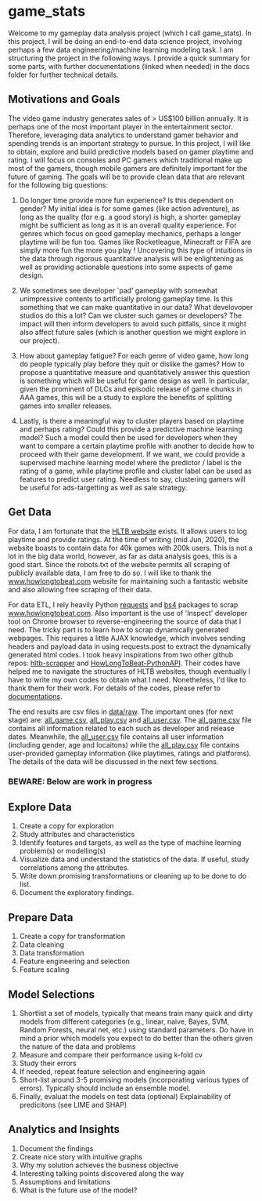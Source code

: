 # game_stats

Welcome to my gameplay data analysis project (which I call game_stats). In this project, I will be doing an end-to-end data science project, involving perhaps a few data engineering/machine learning modeling task. I am structuring the project in the following ways. I provide a quick summary for some parts, with further documentations (linked when needed) in the docs folder for further technical details.

## Motivations and Goals
<!--, Big Picture/Project Motivation, Problem Statement and Project Goals-->
The video game industry generates sales of > US$100 billion annually. It is perhaps one of the most important player in the entertainment sector. Therefore, leveraging data analytics to understand gamer behavior and spending trends is an important strategy to pursue. In this project, I will like to obtain, explore and build predictive models based on gamer playtime and rating. I will focus on consoles and PC gamers which traditional make up most of the gamers, though mobile gamers are definitely important for the future of gaming. The goals will be to provide clean data that are relevant for the following  big questions:

1. Do longer time provide more fun experience? Is this dependent on gender? My initial idea is for some games (like action adventure), as long as the quality (for e.g. a good story) is high, a shorter gameplay might be sufficient as long as it is an overall quality experience. For genres which focus on good gameplay mechanics, perhaps a longer playtime will be fun too. Games like Rocketleague, Minecraft or FIFA are simply more fun the more you play ! Uncovering this type of intuitions in the data through rigorous quantitative analysis will be enlightening as well as providing actionable questions into some aspects of game design.

2. We sometimes see developer \`pad’ gameplay with somewhat unimpressive contents to artificially prolong gameplay time. Is this something that we can make quantitative in our data? What develovoper studios do this a lot? Can we cluster such games or developers? The impact will then inform developers to avoid such pitfalls, since it might also affect future sales (which is another question we might explore in our project).

3. How about gameplay fatigue? For each genre of video game, how long do people typically play before they quit or dislike the games? How to propose a quantitative measure and quantitatively answer this question is something which will be useful for game design as well. In particular, given the prominent of DLCs and episodic release of game chunks in AAA games, this will be a study to explore the benefits of splitting games into smaller releases.

4. Lastly, is there a meaningful way to cluster players based on playtime and perhaps rating? Could this provide a predictive machine learning model? Such a model could then be used for developers when they want to compare a certain playtime profile with another to decide how to proceed with their game development. If we want, we could provide a supervised machine learning model where the predictor / label is the rating of a game, while playtime profile and cluster label can be used as features to predict user rating. Needless to say, clustering gamers will be useful for ads-targetting as well as sale strategy.



## Get Data

For data, I am fortunate that the [HLTB website](https://www.howlongtobeat.com) exists. It allows users to log playtime and provide ratings. At the time of writing (mid Jun, 2020), the website boasts to contain data for 40k games with 200k users. This is not a lot in the big data world, however, as far as data analysis goes, this is a good start. Since the robots.txt of the website permits all scraping of publicly available data, I am free to do so. I will like to thank the www.howlongtobeat.com website for maintaining such a fantastic website and also allowing free scraping of their data.

For data ETL, I rely heavily Python [requests](https://pypi.org/project/requests/) and [bs4](https://pypi.org/project/beautifulsoup4/) packages to scrap www.howlongtobeat.com. Also important is the use of 'Inspect' developer tool on Chrome browser to reverse-engineering the source of data that I need. The tricky part is to learn how to scrap dynamically generated webpages. This requires a little AJAX knowledge, which involves sending headers and payload data in using requests.post to extract the dynamically generated html codes. I took heavy inspirations from two other github repos:  [hltb-scrapper](https://github.com/KasumiL5x/hltb-scraper) and [HowLongToBeat-PythonAPI](https://github.com/ScrappyCocco/HowLongToBeat-PythonAPI). Their codes have helped me to navigate the structures of HLTB websites, though eventually I have to write my own codes to obtain what I need. Nonetheless, I'd like to thank them for their work. For details of the codes, please refer to [documentations](docs/get_data.md).


The end results are  csv files in [data/raw](data/raw). The important ones (for next stage) are: [all_game.csv](data/raw/all_game.csv), [all_play.csv](data/raw/all_play.csv) and [all_user.csv](data/raw/all_usercsv). The [all_game.csv](data/raw/all_game.csv) file contains all information related to each such as developer and release dates. Meanwhile, the [all_user.csv](data/raw/all_user.csv) file contains all user information (including gender, age and locaitons) while the [all_play.csv](data/raw/all_play.csv) file contains user-provided gameplay information (like playtimes, ratings and platforms). The details of the data will be discussed in the next few sections.

### BEWARE: Below are work in progress

## Explore Data 
1. Create a copy for exploration
2. Study attributes and characteristics
3. Identify features and targets, as well as the type of machine learning problem(s) or modelling(s)
4. Visualize data and understand the statistics of the data. If useful, study correlations among the attributes.
4. Write down promising transformations or cleaning up to be done to do list.
5. Document the exploratory findings.

## Prepare Data 
1. Create a copy for transformation
2. Data cleaning
3. Data transformation 
4. Feature engineering and selection
5. Feature scaling

## Model Selections 
1. Shortlist a set of models, typically that means train many quick and dirty models from different categories (e.g., linear, naive, Bayes, SVM, Random Forests, neural net, etc.) using standard parameters. Do have in mind a prior which models you expect to do better than the others given the nature of the data and problems
2. Measure and compare their performance using k-fold cv
3. Study their errors
4. If needed, repeat feature selection and engineering again
5. Short-list around 3-5 promising models (incorporating various types of errors). Typically should include an ensemble model.
6. Finally, evaluat the models on test data 
(optional) Explainability of predicitons (see LIME and SHAP)

## Analytics and Insights
1. Document the findings
2. Create nice story with intuitive graphs
3. Why my solution achieves the business objective
4. Interesting talking points discovered along the way
5. Assumptions and limitations
6. What is the future use of the model? 

